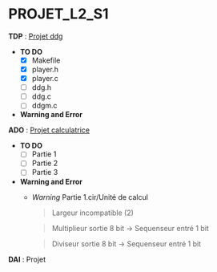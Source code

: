 # PROJET_L2_S1

  **TDP** : [Projet ddg](https://elearn.univ-pau.fr/pluginfile.php/492181/mod_resource/content/2/projet-20191119.pdf)
  - **TO DO**
    - [x] Makefile
    - [x] player.h
    - [x] player.c
    - [ ] ddg.h
    - [ ] ddg.c
    - [ ] ddgm.c
  - **Warning and Error**
    
    
  **ADO** : [Projet calculatrice](http://ecariou.perso.univ-pau.fr/cours/archi/sujet-projet.html)
  - **TO DO**
    - [ ] Partie 1
    - [ ] Partie 2
    - [ ] Partie 3
  - **Warning and Error**
    - *Warning* Partie 1.cir/Unité de calcul
      > Largeur incompatible (2)

      > Multiplieur sortie 8 bit -> Sequenseur entré 1 bit
      
      > Diviseur sortie 8 bit -> Sequenseur entré 1 bit


  **DAI** : Projet
    
    
